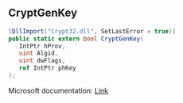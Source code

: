 ## CryptGenKey

```csharp
[DllImport("Crypt32.dll", SetLastError = true)]
public static extern bool CryptGenKey(
   IntPtr hProv,
   uint Algid,
   uint dwFlags,
   ref IntPtr phKey
);
```

Microsoft documentation: [Link](https://docs.microsoft.com/en-us/windows/win32/api/wincrypt/nf-wincrypt-cryptgenkey)
